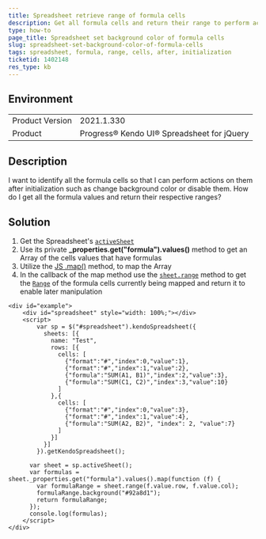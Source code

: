 ```yaml
---
title: Spreadsheet retrieve range of formula cells 
description: Get all formula cells and return their range to perform actions on them after initialization
type: how-to
page_title: Spreadsheet set background color of formula cells
slug: spreadsheet-set-background-color-of-formula-cells
tags: spreadsheet, formula, range, cells, after, initialization
ticketid: 1402148
res_type: kb
---
```


## Environment
<table>
	<tr>
		<td>Product Version</td>
		<td>2021.1.330</td>
	</tr>
	<tr>
		<td>Product</td>
		<td>Progress® Kendo UI® Spreadsheet for jQuery</td>
	</tr>
</table>

## Description
I want to identify all the formula cells so that I can perform actions on them after initialization such as change background color or disable them. How do I get all the formula values and return their respective ranges?

## Solution
1. Get the Spreadsheet's [`activeSheet`](https://docs.telerik.com/kendo-ui/api/javascript/ui/spreadsheet/methods/activesheet)
1. Use its private **_properties.get("formula").values()** method to get an Array of the cells values that have formulas
1. Utilize the [JS .map()](https://developer.mozilla.org/en-US/docs/Web/JavaScript/Reference/Global_Objects/Array/map) method, to map the Array
1. In the callback of the map method use the [`sheet.range`](https://docs.telerik.com/kendo-ui/api/javascript/spreadsheet/sheet/methods/range) method to get the [`Range`](https://docs.telerik.com/kendo-ui/api/javascript/spreadsheet/range) of the formula cells currently being mapped and return it to enable later manipulation
 
```dojo
<div id="example">
    <div id="spreadsheet" style="width: 100%;"></div>
    <script>
        var sp = $("#spreadsheet").kendoSpreadsheet({
          sheets: [{
            name: "Test",
            rows: [{
              cells: [
                {"format":"#","index":0,"value":1},
                {"format":"#","index":1,"value":2},
                {"formula":"SUM(A1, B1)","index":2,"value":3},
                {"formula":"SUM(C1, C2)","index":3,"value":10}
              ]
            },{
              cells: [
                {"format":"#","index":0,"value":3},
                {"format":"#","index":1,"value":4},
                {"formula":"SUM(A2, B2)", "index": 2, "value":7}
              ]
            }]
          }]
        }).getKendoSpreadsheet();

      var sheet = sp.activeSheet();
      var formulas = sheet._properties.get("formula").values().map(function (f) {
        var formulaRange = sheet.range(f.value.row, f.value.col);
        formulaRange.background("#92a8d1");
        return formulaRange;
      });
      console.log(formulas);
    </script>
</div>
```
